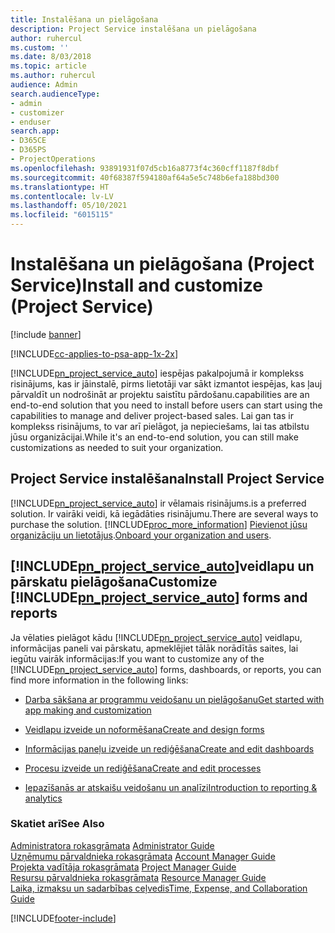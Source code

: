 ```yaml
---
title: Instalēšana un pielāgošana
description: Project Service instalēšana un pielāgošana
author: ruhercul
ms.custom: ''
ms.date: 8/03/2018
ms.topic: article
ms.author: ruhercul
audience: Admin
search.audienceType:
- admin
- customizer
- enduser
search.app:
- D365CE
- D365PS
- ProjectOperations
ms.openlocfilehash: 93891931f07d5cb16a8773f4c360cff1187f8dbf
ms.sourcegitcommit: 40f68387f594180af64a5e5c748b6efa188bd300
ms.translationtype: HT
ms.contentlocale: lv-LV
ms.lasthandoff: 05/10/2021
ms.locfileid: "6015115"
---
```

# <a name="install-and-customize-project-service"></a><span data-ttu-id="bfaa5-103">Instalēšana un pielāgošana (Project Service)</span><span class="sxs-lookup"><span data-stu-id="bfaa5-103">Install and customize (Project Service)</span></span>

[!include [banner](../includes/psa-now-project-operations.md)]

[!INCLUDE[cc-applies-to-psa-app-1x-2x](../includes/cc-applies-to-psa-app-1x-2x.md)]

[!INCLUDE[pn_project_service_auto](../includes/pn-project-service-auto.md)] <span data-ttu-id="bfaa5-104">iespējas pakalpojumā ir komplekss risinājums, kas ir jāinstalē, pirms lietotāji var sākt izmantot iespējas, kas ļauj pārvaldīt un nodrošināt ar projektu saistītu pārdošanu.</span><span class="sxs-lookup"><span data-stu-id="bfaa5-104">capabilities are an end-to-end solution that you need to install before users can start using the capabilities to manage and deliver project-based sales.</span></span> <span data-ttu-id="bfaa5-105">Lai gan tas ir komplekss risinājums, to var arī pielāgot, ja nepieciešams, lai tas atbilstu jūsu organizācijai.</span><span class="sxs-lookup"><span data-stu-id="bfaa5-105">While it's an end-to-end solution, you can still make customizations as needed to suit your organization.</span></span>  
<!-- TODO: I expect to find the information on how to get and install this here. Please find that and add it here. Same for Project Service.--> 
  
## <a name="install-project-service"></a><span data-ttu-id="bfaa5-106">Project Service instalēšana</span><span class="sxs-lookup"><span data-stu-id="bfaa5-106">Install Project Service</span></span>  
 [!INCLUDE[pn_project_service_auto](../includes/pn-project-service-auto.md)] <span data-ttu-id="bfaa5-107">ir vēlamais risinājums.</span><span class="sxs-lookup"><span data-stu-id="bfaa5-107">is a preferred solution.</span></span> <span data-ttu-id="bfaa5-108">Ir vairāki veidi, kā iegādāties risinājumu.</span><span class="sxs-lookup"><span data-stu-id="bfaa5-108">There are several ways to purchase the solution.</span></span> [!INCLUDE[proc_more_information](../includes/proc-more-information.md)] <span data-ttu-id="bfaa5-109">[Pievienot jūsu organizāciju un lietotājus](/dynamics365/customerengagement/on-premises/admin/onboard-your-organization-and-users-to-dynamics-365-online).</span><span class="sxs-lookup"><span data-stu-id="bfaa5-109">[Onboard your organization and users](/dynamics365/customerengagement/on-premises/admin/onboard-your-organization-and-users-to-dynamics-365-online).</span></span>  
  
## <a name="customize-pn_project_service_auto-forms-and-reports"></a><span data-ttu-id="bfaa5-110">[!INCLUDE[pn_project_service_auto](../includes/pn-project-service-auto.md)]veidlapu un pārskatu pielāgošana</span><span class="sxs-lookup"><span data-stu-id="bfaa5-110">Customize [!INCLUDE[pn_project_service_auto](../includes/pn-project-service-auto.md)] forms and reports</span></span>  
 <span data-ttu-id="bfaa5-111">Ja vēlaties pielāgot kādu [!INCLUDE[pn_project_service_auto](../includes/pn-project-service-auto.md)] veidlapu, informācijas paneli vai pārskatu, apmeklējiet tālāk norādītās saites, lai iegūtu vairāk informācijas:</span><span class="sxs-lookup"><span data-stu-id="bfaa5-111">If you want to customize any of the [!INCLUDE[pn_project_service_auto](../includes/pn-project-service-auto.md)] forms, dashboards, or reports, you can find more information in the following links:</span></span>  
  
- [<span data-ttu-id="bfaa5-112">Darba sākšana ar programmu veidošanu un pielāgošanu</span><span class="sxs-lookup"><span data-stu-id="bfaa5-112">Get started with app making and customization</span></span>](/dynamics365/customerengagement/on-premises/customize/getting-started-customization)  
  
- [<span data-ttu-id="bfaa5-113">Veidlapu izveide un noformēšana</span><span class="sxs-lookup"><span data-stu-id="bfaa5-113">Create and design forms</span></span>](/dynamics365/customerengagement/on-premises/customize/create-design-forms)  
  
- [<span data-ttu-id="bfaa5-114">Informācijas paneļu izveide un rediģēšana</span><span class="sxs-lookup"><span data-stu-id="bfaa5-114">Create and edit dashboards</span></span>](/dynamics365/customerengagement/on-premises/customize/create-edit-dashboards)  
  
- [<span data-ttu-id="bfaa5-115">Procesu izveide un rediģēšana</span><span class="sxs-lookup"><span data-stu-id="bfaa5-115">Create and edit processes</span></span>](/dynamics365/customerengagement/on-premises/customize/guide-staff-through-common-tasks-processes)  
  
- [<span data-ttu-id="bfaa5-116">Iepazīšanās ar atskaišu veidošanu un analīzi</span><span class="sxs-lookup"><span data-stu-id="bfaa5-116">Introduction to reporting & analytics</span></span>](/dynamics365/customerengagement/on-premises/analytics/reporting-analytics-with-dynamics-365)  
  
### <a name="see-also"></a><span data-ttu-id="bfaa5-117">Skatiet arī</span><span class="sxs-lookup"><span data-stu-id="bfaa5-117">See Also</span></span>  
 <span data-ttu-id="bfaa5-118">[Administratora rokasgrāmata](../psa/admin-guide.md) </span><span class="sxs-lookup"><span data-stu-id="bfaa5-118">[Administrator Guide](../psa/admin-guide.md) </span></span>  
 <span data-ttu-id="bfaa5-119">[Uzņēmumu pārvaldnieka rokasgrāmata](../psa/account-manager-guide.md) </span><span class="sxs-lookup"><span data-stu-id="bfaa5-119">[Account Manager Guide](../psa/account-manager-guide.md) </span></span>  
 <span data-ttu-id="bfaa5-120">[Projekta vadītāja rokasgrāmata](../psa/project-manager-guide.md) </span><span class="sxs-lookup"><span data-stu-id="bfaa5-120">[Project Manager Guide](../psa/project-manager-guide.md) </span></span>  
 <span data-ttu-id="bfaa5-121">[Resursu pārvaldnieka rokasgrāmata](../psa/resource-manager-guide.md) </span><span class="sxs-lookup"><span data-stu-id="bfaa5-121">[Resource Manager Guide](../psa/resource-manager-guide.md) </span></span>  
 [<span data-ttu-id="bfaa5-122">Laika, izmaksu un sadarbības ceļvedis</span><span class="sxs-lookup"><span data-stu-id="bfaa5-122">Time, Expense, and Collaboration Guide</span></span>](../psa/time-expense-collaboration-guide.md)


[!INCLUDE[footer-include](../includes/footer-banner.md)]
